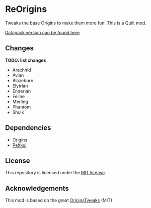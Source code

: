# ReOrigins

Tweaks the base Origins to make them more fun. This is a Quilt mod.

[Datapack version can be found here](https://github.com/Zentropivity/reorigins_data)

## Changes

**TODO: list changes**

- Arachnid
- Avian
- Blazeborn
- Elytrian
- Enderian
- Feline
- Merling
- Phantom
- Shulk

## Dependencies

- [Origins](https://modrinth.com/mod/origins)
- [Pehkui](https://modrinth.com/mod/pehkui)

## License

This repository is licensed under the [MIT license](./LICENSE-MIT.md).

## Acknowledgements

This mod is based on the great [OriginsTweaks](https://modrinth.com/mod/originstweaks) (MIT)
